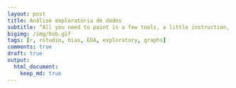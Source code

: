 ```yaml
---
layout: post
title: Análise exploratória de dados
subtitle: “All you need to paint is a few tools, a little instruction, and a vision in your mind.”
bigimg: /img/bob.gif
tags: [r, rstudio, bias, EDA, exploratory, graphs]
comments: true
draft: true
output:
  html_document:
    keep_md: true
---
```




